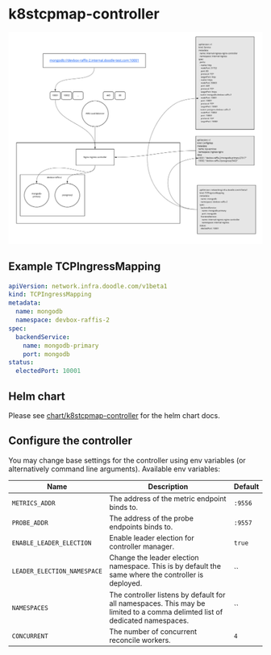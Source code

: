 # k8stcpmap-controller

![graph](https://github.com/DoodleScheduling/k8stcpmap-controller/blob/master/docs/graph.jpg?raw=true)

## Example TCPIngressMapping

```yaml
apiVersion: network.infra.doodle.com/v1beta1
kind: TCPIngressMapping
metadata:
  name: mongodb
  namespace: devbox-raffis-2
spec:
  backendService:
    name: mongodb-primary
    port: mongodb
status:
  electedPort: 10001
```

## Helm chart

Please see [chart/k8stcpmap-controller](https://github.com/DoodleScheduling/k8stcpmap-controller) for the helm chart docs.

## Configure the controller

You may change base settings for the controller using env variables (or alternatively command line arguments).
Available env variables:

| Name  | Description | Default |
|-------|-------------| --------|
| `METRICS_ADDR` | The address of the metric endpoint binds to. | `:9556` |
| `PROBE_ADDR` | The address of the probe endpoints binds to. | `:9557` |
| `ENABLE_LEADER_ELECTION` | Enable leader election for controller manager. | `true` |
| `LEADER_ELECTION_NAMESPACE` | Change the leader election namespace. This is by default the same where the controller is deployed. | `` |
| `NAMESPACES` | The controller listens by default for all namespaces. This may be limited to a comma delimted list of dedicated namespaces. | `` |
| `CONCURRENT` | The number of concurrent reconcile workers.  | `4` |
